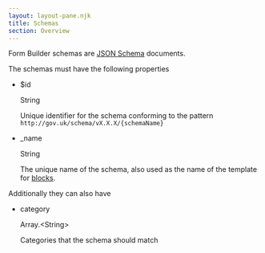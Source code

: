 ```yaml
---
layout: layout-pane.njk
title: Schemas
section: Overview
---
```



Form Builder schemas are [JSON Schema](http://json-schema.org/) documents.

The schemas must have the following properties

- $id

  String

  Unique identifier for the schema conforming to the pattern `http://gov.uk/schema/vX.X.X/{schemaName}`
- _name

  String

  The unique name of the schema, also used as the name of the template for [blocks](/overview/block).

Additionally they can also have

- category

  Array.&lt;String&gt;

  Categories that the schema should match
